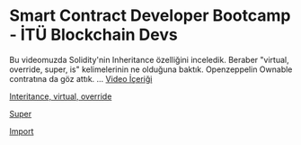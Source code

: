 # Smart Contract Developer Bootcamp - İTÜ Blockchain Devs

Bu videomuzda Solidity'nin Inheritance özelliğini inceledik. Beraber "virtual, override, super, is" kelimelerinin ne olduğuna baktık. Openzeppelin Ownable contratına da göz attık.
...
[Video İçeriği](https://www.youtube.com/watch?v=KSrhlrHlti4&list=PLby2HXktGwN4Cof_6a8YwlMrboX8-hs73&index=14)

[Interitance, virtual, override](./Inheritance.sol)

[Super](./SuperHuman.sol)

[Import](./Import.sol)